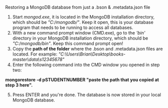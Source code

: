 Restoring a MongoDB database from just a .bson & .metadata.json file

1. Start _mongod.exe_, it is located in the MongoDB installation directory, which should be _"C:/mongodb/"_. Keep it open, this is your database program that needs to be running to access all databases.
2. With a new command prompt window (CMD.exe), go to the _'bin'_ directory in your MongoDB installation directory, which should be _"C:/mongodb/bin"_. Keep this command prompt open!
3. Copy the __path of the folder__ where the .bson and .metadata.json files are located. For example: _"C:\Users\Brian\Desktop\books-master\data\s12345678"_
4. Enter the following command into the CMD window you opened in step two:

__mongorestore -d pSTUDENTNUMBER "paste the path that you copied at step 3 here".__

5. Press ENTER and you're done. The database is now stored in your local MongoDB database.


